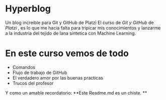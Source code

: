 # Hyperblog 
Un blog increible para Git y GitHub de Platzi
El curso de *Git y GitHub* de *Platzi* ,  es lo que me hacia falta para tripicar mis conocimientos y lanzarme a la industria del tejido de lana sintetica con Machine Learning.

# En este curso vemos de todo
- Comandos
- Flujo de trabajo de GitHub
- El verdadero amor por las buenas practicas
- Trucos del profesor

Y como un amable recordatorio: **Este Readme.md es un chiste. **